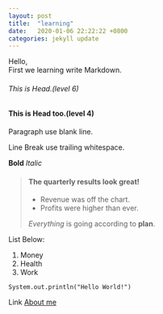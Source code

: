 ```yaml
---
layout: post
title:  "learning"
date:   2020-01-06 22:22:22 +0800
categories: jekyll update
---
```

Hello,  
First we learning write Markdown.  
###### This is Head.(level 6)
#### This is Head too.(level 4)

Paragraph use blank line.  

Line Break use trailing whitespace.  

**Bold**  *Italic*

> #### The quarterly results look great!
>
> - Revenue was off the chart.
> - Profits were higher than ever.
>
>  *Everything* is going according to **plan**.

List Below: 
1. Money
2. Health
3. Work  

`System.out.println("Hello World!")` 

Link [About me](https://about.me/hucker)




